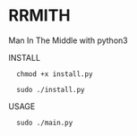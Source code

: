 # RRMITH
Man In The Middle with python3


INSTALL

      chmod +x install.py
   
      sudo ./install.py
   

USAGE

      sudo ./main.py
